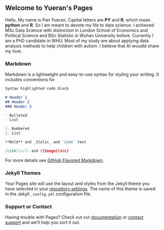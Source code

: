 ## Welcome to Yueran's Pages

Hello, My name is Pan Yueran. Capital letters are __PY__ and __R__, which mean __python__ and __R__. So I am meant to devote my life to data science. I achieved MSc Data Science with distinction in London School of Economics and Political Science and BSc Statistic in Wuhan University before. 
Currently I am a PhD candidate in WHU. Most of my study are about applying data analysis methods to help children with autism. I believe that AI woudld share my love.


### Markdown

Markdown is a lightweight and easy-to-use syntax for styling your writing. It includes conventions for

```markdown
Syntax highlighted code block

# Header 1
## Header 2
### Header 3

- Bulleted
- List

1. Numbered
2. List

**Bold** and _Italic_ and `Code` text

[Link](url) and ![Image](src)
```

For more details see [GitHub Flavored Markdown](https://guides.github.com/features/mastering-markdown/).

### Jekyll Themes

Your Pages site will use the layout and styles from the Jekyll theme you have selected in your [repository settings](https://github.com/sparklingyueran/sparklingyueran.github.io/settings). The name of this theme is saved in the Jekyll `_config.yml` configuration file.

### Support or Contact

Having trouble with Pages? Check out our [documentation](https://docs.github.com/categories/github-pages-basics/) or [contact support](https://github.com/contact) and we’ll help you sort it out.
